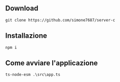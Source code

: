 ## Download
```shell
git clone https://github.com/simone7687/server-c
```

## Installazione
```shell
npm i
```

## Come avviare l'applicazione 
```shell
ts-node-esm .\src\app.ts
```

